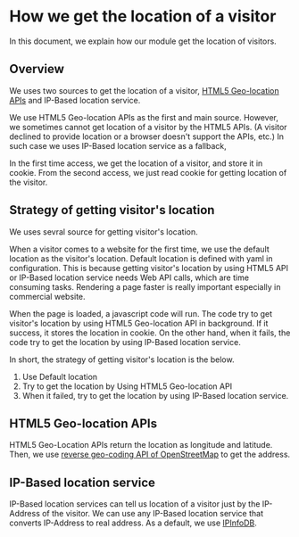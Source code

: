# How we get the location of a visitor

In this document, we explain how our module get the location of visitors.

## Overview

We uses two sources to get the location of a visitor,
[HTML5 Geo-location APIs](http://dev.w3.org/geo/api/spec-source.html) and IP-Based location service.

We use HTML5 Geo-location APIs as the first and main source.
However, we sometimes cannot get location of a visitor by the HTML5 APIs.
(A visitor declined to provide location or a browser doesn't support the APIs, etc.)
In such case we uses IP-Based location service as a fallback,

In the first time access, we get the location of a visitor, and store it in cookie.
From the second access, we just read cookie for getting location of the visitor.

## Strategy of getting visitor's location

We uses sevral source for getting visitor's location.

When a visitor comes to a website for the first time, we use the default location as the visitor's location.
Default location is defined with yaml in configuration.
This is because getting visitor's location by using HTML5 API or IP-Based location service needs Web API calls, which are time consuming tasks.
Rendering a page faster is really important especially in commercial website.

When the page is loaded, a javascript code will run.
The code try to get visitor's location by using HTML5 Geo-location API in background. If it success, it stores the location in cookie.
On the other hand, when it fails, the code try to get the location by using IP-Based location service.

In short, the strategy of getting visitor's location is the below.

1. Use Default location
2. Try to get the location by Using HTML5 Geo-location API
3. When it failed, try to get the location by using IP-Based location service.

## HTML5 Geo-location APIs

HTML5 Geo-Location APIs return the location as longitude and latitude.
Then, we use [reverse geo-coding API of OpenStreetMap](https://wiki.openstreetmap.org/wiki/Nominatim#Reverse_Geocoding_.2F_Address_lookup) to get the address.

## IP-Based location service

IP-Based location services can tell us location of a visitor just by the IP-Address of the visitor.
We can use any IP-Based location service that converts IP-Address to real address.
As a default, we use [IPInfoDB](http://ipinfodb.com/).